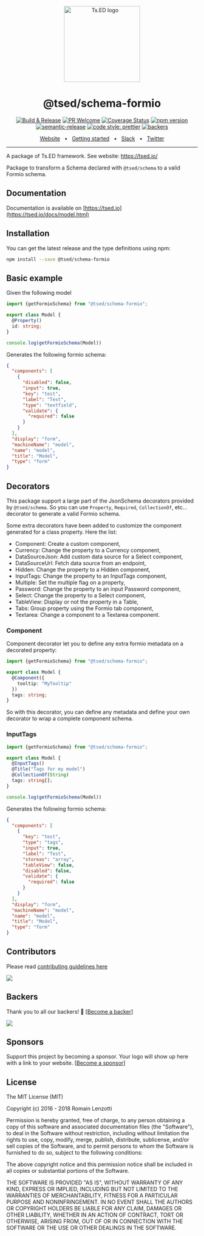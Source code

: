 <p style="text-align: center" align="center">
 <a href="https://tsed.io" target="_blank"><img src="https://tsed.io/tsed-og.png" width="200" alt="Ts.ED logo"/></a>
</p>

<div align="center">
   <h1>@tsed/schema-formio</h1>

[![Build & Release](https://github.com/tsedio/tsed/workflows/Build%20&%20Release/badge.svg)](https://github.com/tsedio/tsed/actions?query=workflow%3A%22Build+%26+Release%22)
[![PR Welcome](https://img.shields.io/badge/PRs-welcome-brightgreen.svg)](https://github.com/tsedio/tsed/blob/master/CONTRIBUTING.md)
[![Coverage Status](https://coveralls.io/repos/github/tsedio/tsed/badge.svg?branch=production)](https://coveralls.io/github/tsedio/tsed?branch=production)
[![npm version](https://badge.fury.io/js/%40tsed%2Fcommon.svg)](https://badge.fury.io/js/%40tsed%2Fcommon)
[![semantic-release](https://img.shields.io/badge/%20%20%F0%9F%93%A6%F0%9F%9A%80-semantic--release-e10079.svg)](https://github.com/semantic-release/semantic-release)
[![code style: prettier](https://img.shields.io/badge/code_style-prettier-ff69b4.svg?style=flat-square)](https://github.com/prettier/prettier)
[![backers](https://opencollective.com/tsed/tiers/badge.svg)](https://opencollective.com/tsed)

</div>

<div align="center">
  <a href="https://tsed.io/">Website</a>
  <span>&nbsp;&nbsp;•&nbsp;&nbsp;</span>
  <a href="https://tsed.io/getting-started/">Getting started</a>
  <span>&nbsp;&nbsp;•&nbsp;&nbsp;</span>
  <a href="https://api.tsed.io/rest/slack/tsedio/tsed">Slack</a>
  <span>&nbsp;&nbsp;•&nbsp;&nbsp;</span>
  <a href="https://twitter.com/TsED_io">Twitter</a>
</div>

<hr />

A package of Ts.ED framework. See website: https://tsed.io/

Package to transform a Schema declared with `@tsed/schema` to a valid Formio schema.

## Documentation

Documentation is available on [https://tsed.io](https://tsed.io/docs/model.html)

## Installation

You can get the latest release and the type definitions using npm:

```bash
npm install --save @tsed/schema-formio
```

## Basic example

Given the following model

```typescript
import {getFormioSchema} from "@tsed/schema-formio";

export class Model {
  @Property()
  id: string;
}

console.log(getFormioSchema(Model))
```

Generates the following formio schema:

```json
{
  "components": [
    {
      "disabled": false,
      "input": true,
      "key": "test",
      "label": "Test",
      "type": "textfield",
      "validate": {
        "required": false
      }
    }
  ],
  "display": "form",
  "machineName": "model",
  "name": "model",
  "title": "Model",
  "type": "form"
}
```

## Decorators

This package support a large part of the JsonSchema decorators provided by `@tsed/schema`.
So you can use `Property`, `Required`, `CollectionOf`, etc... decorator to generate a valid Formio 
schema.

Some extra decorators have been added to customize the component generated for a class property.
Here the list:

- Component: Create a custom component,
- Currency: Change the property to a Currency component,
- DataSourceJson: Add custom data source for a Select component,
- DataSourceUrl: Fetch data source from an endpoint,
- Hidden: Change the property to a Hidden component,
- InputTags: Change the property to an InputTags component,
- Multiple: Set the multiple flag on a property,
- Password: Change the property to an input Password component,
- Select: Change the property to a Select component,
- TableView: Display or not the property in a Table,
- Tabs: Group property using the Formio tab component,
- Textarea: Change a component to a Textarea component.

### Component

Component decorator let you to define any extra formio metadata on a decorated property:

```typescript
import {getFormioSchema} from "@tsed/schema-formio";

export class Model {
  @Component({
    tooltip: "MyTooltip"
  })
  tags: string;
}
```
So with this decorator, you can define any metadata and define your own decorator to 
wrap a complete component schema.

### InputTags

```typescript
import {getFormioSchema} from "@tsed/schema-formio";

export class Model {
  @InputTags()
  @Title("Tags for my model")
  @CollectionOf(String)
  tags: string[];
}

console.log(getFormioSchema(Model))
```

Generates the following formio schema:

```json
{
  "components": [
    {
      "key": "test",
      "type": "tags",
      "input": true,
      "label": "Test",
      "storeas": "array",
      "tableView": false,
      "disabled": false,
      "validate": {
        "required": false
      }
    }
  ],
  "display": "form",
  "machineName": "model",
  "name": "model",
  "title": "Model",
  "type": "form"
}
```

## Contributors
Please read [contributing guidelines here](https://tsed.io/CONTRIBUTING.html)

<a href="https://github.com/tsedio/ts-express-decorators/graphs/contributors"><img src="https://opencollective.com/tsed/contributors.svg?width=890" /></a>

## Backers

Thank you to all our backers! 🙏 [[Become a backer](https://opencollective.com/tsed#backer)]

<a href="https://opencollective.com/tsed#backers" target="_blank"><img src="https://opencollective.com/tsed/tiers/backer.svg?width=890"></a>

## Sponsors

Support this project by becoming a sponsor. Your logo will show up here with a link to your website. [[Become a sponsor](https://opencollective.com/tsed#sponsor)]

## License

The MIT License (MIT)

Copyright (c) 2016 - 2018 Romain Lenzotti

Permission is hereby granted, free of charge, to any person obtaining a copy of this software and associated documentation files (the "Software"), to deal in the Software without restriction, including without limitation the rights to use, copy, modify, merge, publish, distribute, sublicense, and/or sell copies of the Software, and to permit persons to whom the Software is furnished to do so, subject to the following conditions:

The above copyright notice and this permission notice shall be included in all copies or substantial portions of the Software.

THE SOFTWARE IS PROVIDED "AS IS", WITHOUT WARRANTY OF ANY KIND, EXPRESS OR IMPLIED, INCLUDING BUT NOT LIMITED TO THE WARRANTIES OF MERCHANTABILITY, FITNESS FOR A PARTICULAR PURPOSE AND NONINFRINGEMENT. IN NO EVENT SHALL THE AUTHORS OR COPYRIGHT HOLDERS BE LIABLE FOR ANY CLAIM, DAMAGES OR OTHER LIABILITY, WHETHER IN AN ACTION OF CONTRACT, TORT OR OTHERWISE, ARISING FROM, OUT OF OR IN CONNECTION WITH THE SOFTWARE OR THE USE OR OTHER DEALINGS IN THE SOFTWARE.
